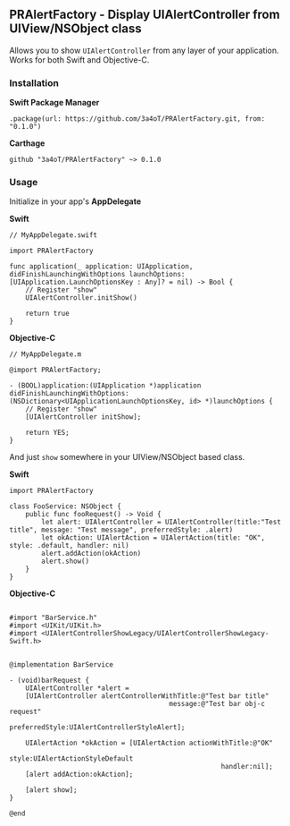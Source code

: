## PRAlertFactory - Display UIAlertController from UIView/NSObject class


Allows you to show  ```UIAlertController```  from any layer of your application. Works for both Swift and Objective-C.

### Installation

**Swift Package Manager**

```
.package(url: https://github.com/3a4oT/PRAlertFactory.git, from: "0.1.0")

```

**Carthage**

```
github "3a4oT/PRAlertFactory" ~> 0.1.0

```

### Usage

Initialize in your app's **AppDelegate**

**Swift**

```
// MyAppDelegate.swift

import PRAlertFactory

func application(_ application: UIApplication, didFinishLaunchingWithOptions launchOptions: [UIApplication.LaunchOptionsKey : Any]? = nil) -> Bool {
    // Register "show"
    UIAlertController.initShow()
    
    return true
}

```

**Objective-C**

```
// MyAppDelegate.m

@import PRAlertFactory;

- (BOOL)application:(UIApplication *)application didFinishLaunchingWithOptions:(NSDictionary<UIApplicationLaunchOptionsKey, id> *)launchOptions {
    // Register "show"
    [UIAlertController initShow];
    
    return YES;
}

```

And  just  ```show```  somewhere in your UIView/NSObject based class.

**Swift**

```
import PRAlertFactory

class FooService: NSObject {
    public func fooRequest() -> Void {
        let alert: UIAlertController = UIAlertController(title:"Test title", message: "Test message", preferredStyle: .alert)
        let okAction: UIAlertAction = UIAlertAction(title: "OK", style: .default, handler: nil)
        alert.addAction(okAction)
        alert.show()
    }
}

```

**Objective-C**

```

#import "BarService.h"
#import <UIKit/UIKit.h>
#import <UIAlertControllerShowLegacy/UIAlertControllerShowLegacy-Swift.h>


@implementation BarService

- (void)barRequest {
    UIAlertController *alert =
    [UIAlertController alertControllerWithTitle:@"Test bar title"
                                        message:@"Test bar obj-c request"
                                 preferredStyle:UIAlertControllerStyleAlert];

    UIAlertAction *okAction = [UIAlertAction actionWithTitle:@"OK"
                                                       style:UIAlertActionStyleDefault
                                                     handler:nil];
    [alert addAction:okAction];

    [alert show];
}

@end

```
